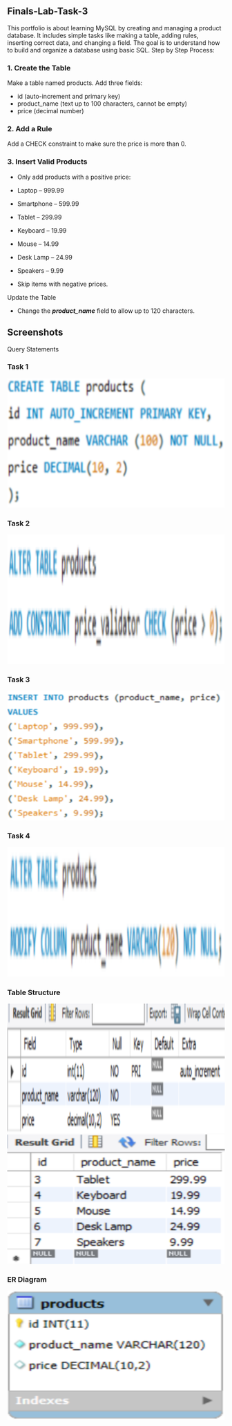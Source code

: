 ## Finals-Lab-Task-3
This portfolio is about learning MySQL by creating and managing a product database. It includes simple tasks like making a table, adding rules, inserting correct data, and changing a field. The goal is to understand how to build and organize a database using basic SQL.
Step by Step Process:
### 1. Create the Table
Make a table named products.
Add three fields:
- id (auto-increment and primary key)
- product_name (text up to 100 characters, cannot be empty)
- price (decimal number)

### 2. Add a Rule
Add a CHECK constraint to make sure the price is more than 0.
### 3. Insert Valid Products
+ Only add products with a positive price:

+ Laptop – 999.99 

+ Smartphone – 599.99 

+ Tablet – 299.99 

+ Keyboard – 19.99 

+ Mouse – 14.99 

+ Desk Lamp – 24.99 

+ Speakers – 9.99 

+ Skip items with negative prices.

Update the Table

- Change the ***product_name*** field to allow up to 120 characters.
## Screenshots
Query Statements
### Task 1
     
<img src="Images/Task1_1.png" alt="Alt Text" width="700" height="300"> 

### Task 2
  
<img src="Images/Task2_2.png" alt="Alt Text" width="700" height="300"> 

### Task 3  
<img src="Images/Task3_3.png" alt="Alt Text" width="700" height="300"> 

### Task 4
<img src="Images/Task4_4.png" alt="Alt Text" width="700" height="300"> 

### Table Structure
<img src="Images/Task1-1_TS.png" alt="Alt Text" width="700" height="300">
<img src="Images/Task3-4_TS.png" alt="Alt Text" width="700" height="300">

### ER Diagram

<img src="Images/Task_ERD.png" alt="Alt Text" width="700" height="300">

